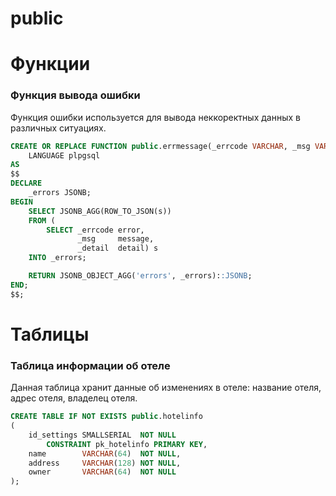 # public



# Функции
### Функция вывода ошибки
Функция ошибки используется для вывода неккоректных данных в различных ситуациях.
```sql
CREATE OR REPLACE FUNCTION public.errmessage(_errcode VARCHAR, _msg VARCHAR, _detail VARCHAR) RETURNS JSONB
    LANGUAGE plpgsql
AS
$$
DECLARE
    _errors JSONB;
BEGIN
    SELECT JSONB_AGG(ROW_TO_JSON(s))
    FROM (
        SELECT _errcode error,
               _msg     message,
               _detail  detail) s
    INTO _errors;

    RETURN JSONB_OBJECT_AGG('errors', _errors)::JSONB;
END;
$$;
```

# Таблицы
### Таблица информации об отеле
Данная таблица хранит данные об изменениях в отеле: название отеля, адрес отеля, владелец отеля.
```sql
CREATE TABLE IF NOT EXISTS public.hotelinfo
(
    id_settings SMALLSERIAL  NOT NULL
        CONSTRAINT pk_hotelinfo PRIMARY KEY,
    name        VARCHAR(64)  NOT NULL,
    address     VARCHAR(128) NOT NULL,
    owner       VARCHAR(64)  NOT NULL
);
```
